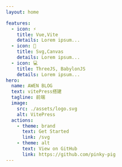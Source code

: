 ```yaml
---
layout: home

features:
  - icon: ⚡️
    title: Vue,Vite
    details: Lorem ipsum...
  - icon: 🏈
    title: Svg,Canvas
    details: Lorem ipsum...
  - icon: 💻
    title: ThreeJS, BabylonJS
    details: Lorem ipsum...
hero:
  name: AWEN BLOG
  text: vitePress搭建
  tagline: 前端
  image:
    src: ./assets/logo.svg
    alt: VitePress
  actions:
    - theme: brand
      text: Get Started
      link: /svg
    - theme: alt
      text: View on GitHub
      link: https://github.com/pinky-pig
---
```



<style>
:root {
  --vp-home-hero-name-color: transparent;
  --vp-home-hero-name-background: -webkit-linear-gradient(120deg, #bd34fe, #41d1ff);
}
</style>
